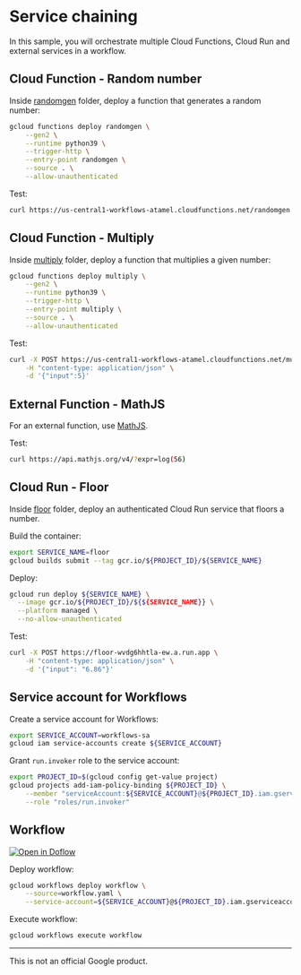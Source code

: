 # Service chaining

In this sample, you will orchestrate multiple Cloud Functions, Cloud Run and
external services in a workflow.

## Cloud Function - Random number

Inside [randomgen](randomgen) folder, deploy a function that generates a random number:

```sh
gcloud functions deploy randomgen \
    --gen2 \
    --runtime python39 \
    --trigger-http \
    --entry-point randomgen \
    --source . \
    --allow-unauthenticated
```

Test:

```sh
curl https://us-central1-workflows-atamel.cloudfunctions.net/randomgen
```

## Cloud Function - Multiply

Inside [multiply](multiply) folder, deploy a function that multiplies a given number:

```sh
gcloud functions deploy multiply \
    --gen2 \
    --runtime python39 \
    --trigger-http \
    --entry-point multiply \
    --source . \
    --allow-unauthenticated
```

Test:

```sh
curl -X POST https://us-central1-workflows-atamel.cloudfunctions.net/multiply \
    -H "content-type: application/json" \
    -d '{"input":5}'
```

## External Function - MathJS

For an external function, use [MathJS](https://api.mathjs.org/).

Test:

```sh
curl https://api.mathjs.org/v4/?expr=log(56)
```

## Cloud Run - Floor

Inside [floor](floor) folder, deploy an authenticated Cloud Run service that floors a number.

Build the container:

```sh
export SERVICE_NAME=floor
gcloud builds submit --tag gcr.io/${PROJECT_ID}/${SERVICE_NAME}
```

Deploy:

```sh
gcloud run deploy ${SERVICE_NAME} \
  --image gcr.io/${PROJECT_ID}/${${SERVICE_NAME}} \
  --platform managed \
  --no-allow-unauthenticated
```

Test:

```sh
curl -X POST https://floor-wvdg6hhtla-ew.a.run.app \
    -H "content-type: application/json" \
    -d '{"input": "6.86"}'
```

## Service account for Workflows

Create a service account for Workflows:

```sh
export SERVICE_ACCOUNT=workflows-sa
gcloud iam service-accounts create ${SERVICE_ACCOUNT}
```

Grant `run.invoker` role to the service account:

```sh
export PROJECT_ID=$(gcloud config get-value project)
gcloud projects add-iam-policy-binding ${PROJECT_ID} \
    --member "serviceAccount:${SERVICE_ACCOUNT}@${PROJECT_ID}.iam.gserviceaccount.com" \
    --role "roles/run.invoker"
```

## Workflow

[![Open in Doflow](https://img.shields.io/badge/Open_in-Doflow-9747FF)](https://app.doflow.io/https://github.com/GoogleCloudPlatform/workflows-demos/blob/master/service-chaining/workflow.yaml)

Deploy workflow:

```sh
gcloud workflows deploy workflow \
    --source=workflow.yaml \
    --service-account=${SERVICE_ACCOUNT}@${PROJECT_ID}.iam.gserviceaccount.com
```

Execute workflow:

```sh
gcloud workflows execute workflow
```

-------

This is not an official Google product.

